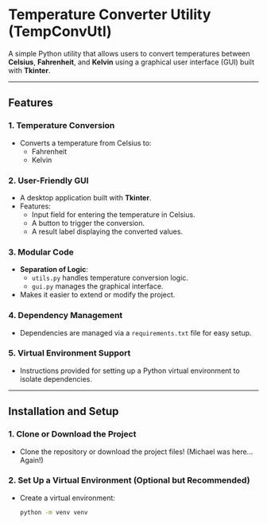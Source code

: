 # Temperature Converter Utility (TempConvUtl)

A simple Python utility that allows users to convert temperatures between **Celsius**, **Fahrenheit**, and **Kelvin** using a graphical user interface (GUI) built with **Tkinter**.

---

## Features

### 1. **Temperature Conversion**
- Converts a temperature from Celsius to:
  - Fahrenheit
  - Kelvin

### 2. **User-Friendly GUI**
- A desktop application built with **Tkinter**.
- Features:
  - Input field for entering the temperature in Celsius.
  - A button to trigger the conversion.
  - A result label displaying the converted values.

### 3. **Modular Code**
- **Separation of Logic**:
  - `utils.py` handles temperature conversion logic.
  - `gui.py` manages the graphical interface.
- Makes it easier to extend or modify the project.

### 4. **Dependency Management**
- Dependencies are managed via a `requirements.txt` file for easy setup.

### 5. **Virtual Environment Support**
- Instructions provided for setting up a Python virtual environment to isolate dependencies.

---

## Installation and Setup

### 1. Clone or Download the Project
- Clone the repository or download the project files! (Michael was here... Again!)

### 2. Set Up a Virtual Environment (Optional but Recommended)
- Create a virtual environment:
  ```bash
  python -m venv venv
